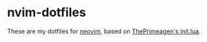 # nvim-dotfiles

These are my dotfiles for [neovim](https://neovim.io/), based on
[ThePrimeagen's init.lua](https://github.com/ThePrimeagen/init.lua).
